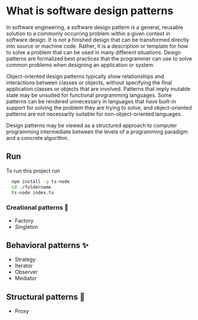 # What is software design patterns

In software engineering, a software design pattern is a general, reusable solution to a commonly occurring problem within a given context in software design. It is not a finished design that can be transformed directly into source or machine code. Rather, it is a description or template for how to solve a problem that can be used in many different situations. Design patterns are formalized best practices that the programmer can use to solve common problems when designing an application or system.

Object-oriented design patterns typically show relationships and interactions between classes or objects, without specifying the final application classes or objects that are involved. Patterns that imply mutable state may be unsuited for functional programming languages. Some patterns can be rendered unnecessary in languages that have built-in support for solving the problem they are trying to solve, and object-oriented patterns are not necessarily suitable for non-object-oriented languages.

Design patterns may be viewed as a structured approach to computer programming intermediate between the levels of a programming paradigm and a concrete algorithm.

## Run

To run this project run

```bash
  npm install -g ts-node
  cd ./foldername
  ts-node index.ts
```

### Creational patterns 🌱

- Factory
- Singleton

## Behavioral patterns ✨

- Strategy
- Iterator
- Observer
- Mediator

## Structural patterns 🌟

- Proxy
